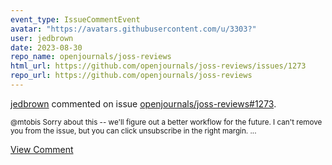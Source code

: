 ```yaml
---
event_type: IssueCommentEvent
avatar: "https://avatars.githubusercontent.com/u/3303?"
user: jedbrown
date: 2023-08-30
repo_name: openjournals/joss-reviews
html_url: https://github.com/openjournals/joss-reviews/issues/1273
repo_url: https://github.com/openjournals/joss-reviews
---
```


<a href='https://github.com/jedbrown' target='_blank'>jedbrown</a> commented on issue <a href='https://github.com/openjournals/joss-reviews/issues/1273' target='_blank'>openjournals/joss-reviews#1273</a>.

<small>@mtobis Sorry about this -- we'll figure out a better workflow for the future. I can't remove you from the issue, but you can click unsubscribe in the right margin....</small>

<a href='https://github.com/openjournals/joss-reviews/issues/1273' target='_blank'>View Comment</a>